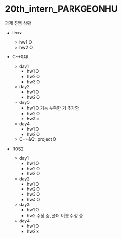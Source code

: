 # 20th_intern_PARKGEONHU

과제 진행 상황
- linux
  - hw1      O
  - hw2      O

- C++&Qt
  - day1
    - hw1    O
    - hw2    O
    - hw3    O
  - day2
    - hw1    O
    - hw2    O
  - day3
    - hw1    O 기능 부족한 거 추가함
    - hw2    O
    - hw3    x
  - day4
    - hw1    O
    - hw2    O
  - C++&Qt_project O
      
- ROS2
  - day1
    - hw1    O
    - hw2    O
    - hw3    O
  - day2
    - hw1    O
    - hw2    O
    - hw3    O
    - hw4    O
  - day3
    - hw1    O
    - hw2    수정 중, 폴더 이름 수정 중
  - day4
    - hw1    O
    - hw2    x 
